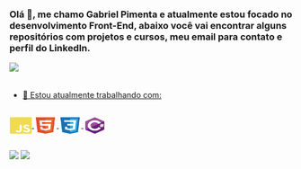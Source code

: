 ### Olá 👋, me chamo Gabriel Pimenta e atualmente estou focado no desenvolvimento Front-End, abaixo você vai encontrar alguns repositórios com projetos e cursos, meu email para contato e perfil do LinkedIn.
 <a href="https://github.com/gabrielecpimenta">
  <img height="180em" src="https://github-readme-stats.vercel.app/api/top-langs/?username=gabrielecpimenta&layout=compact&langs_count=7&theme=dark"/>
</div>

##

- 🔭 Estou atualmente trabalhando com:
<div style="display: inline_block"><br>
<img align="center" alt="Rafa-Js" height="30" width="40" src="https://raw.githubusercontent.com/devicons/devicon/master/icons/javascript/javascript-plain.svg">
  <img align="center" alt="Rafa-HTML" height="30" width="40" src="https://raw.githubusercontent.com/devicons/devicon/master/icons/html5/html5-original.svg">
  <img align="center" alt="Rafa-CSS" height="30" width="40" src="https://raw.githubusercontent.com/devicons/devicon/master/icons/css3/css3-original.svg">
  <img align="center" alt="Rafa-Csharp" height="30" width="40" src="https://raw.githubusercontent.com/devicons/devicon/master/icons/csharp/csharp-original.svg">
 </div>
 
  ##
  
  <div> 
   <a href="https://www.linkedin.com/in/gabriel-pimenta-94488a238/" target="_blank"><img src="https://img.shields.io/badge/-LinkedIn-%230077B5?style=for-the-badge&logo=linkedin&logoColor=white" target="_blank"></a> 
     <a href = "mailto:gabz.ecpimenta@gmail.com"><img src="https://img.shields.io/badge/-Gmail-%23333?style=for-the-badge&logo=gmail&logoColor=white" target="_blank"></a>
  </div>
